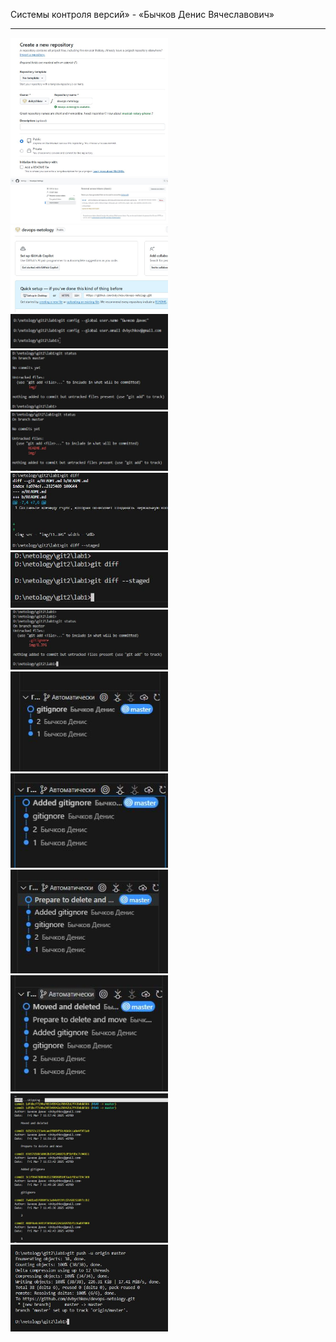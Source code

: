 
Системы контроля версий» - «Бычков Денис Вячеславович»      
    
--- 


<img src = "img/1.JPG" width = 50%>


<img src = "img/2.JPG" width = 50%>


<img src = "img/3.JPG" width = 50%>


<img src = "img/4.JPG" width = 50%>


<img src = "img/5.JPG" width = 50%>


<img src = "img/6.JPG" width = 50%>


<img src = "img/7.JPG" width = 50%>


<img src = "img/8.JPG" width = 50%>


<img src = "img/9.JPG" width = 50%>


<img src = "img/10.JPG" width = 50%>


<img src = "img/11.JPG" width = 50%>


<img src = "img/12.JPG" width = 50%>


<img src = "img/13.JPG" width = 50%>


<img src = "img/14.JPG" width = 50%>


<img src = "img/15.JPG" width = 50%>
